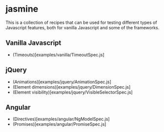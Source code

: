 # jasmine

This is a collection of recipes that can be used for testing different types of Javascript features, both for
vanilla Javascript and some of the frameworks.

## Vanilla Javascript

- (Timeouts)[examples/vanilla/TimeoutSpec.js]

## jQuery

- (Animations)[examples/jquery/AnimationSpec.js]
- (Element dimensions)[examples/jquery/DimensionSpec.js]
- (Element visibility)[examples/jquery/VisibleSelectorSpec.js]

## Angular

- (Directives)[examples/angular/NgModelSpec.js]
- (Promises)[examples/angular/PromiseSpec.js]